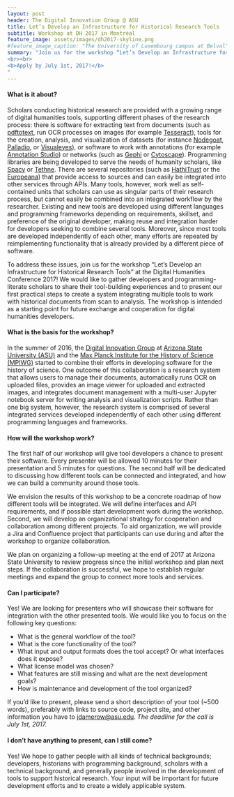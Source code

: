 ```yaml
---
layout: post
header: The Digital Innovation Group @ ASU
title: Let’s Develop an Infrastructure for Historical Research Tools
subtitle: Workshop at DH 2017 in Montréal
feature_image: assets/images/dh2017-skyline.png
#feature_image_caption: "The University of Luxembourg campus at Belval"
summary: "Join us for the workshop “Let’s Develop an Infrastructure for Historical Research Tools” at the Digital Humanities Conference 2017! We would like to gather developers and programming-literate scholars to share their tool-building experiences and to present our first practical steps to create a system integrating multiple tools to work with historical documents from scan to analysis.
<br><br>
<b>Apply by July 1st, 2017!</b>
"
---
```

#### What is it about?

Scholars conducting historical research are provided with a growing range of digital humanities tools, supporting different phases of the research process: there is software for extracting text from documents (such as [pdftotext](https://poppler.freedesktop.org/), run OCR processes on images (for example [Tesseract](https://github.com/tesseract-ocr/tesseract)), tools for the creation, analysis, and visualization of datasets (for instance [Nodegoat](https://nodegoat.net/), [Palladio](http://hdlab.stanford.edu/palladio/), or [Visualeyes](http://www.viseyes.org/)), or software to work with annotations (for example [Annotation Studio](http://www.annotationstudio.org/)) or networks (such as [Gephi](https://gephi.org/) or [Cytoscape](http://www.cytoscape.org/)). Programming libraries are being developed to serve the needs of humanity scholars, like [Spacy](https://spacy.io/) or [Tethne](http://diging.github.io/tethne/). There are several repositories (such as [HathiTrust](https://www.hathitrust.org/) or the [Europeana](http://labs.europeana.eu/)) that provide access to sources and can easily be integrated into other services through APIs. Many tools, however, work well as self-contained units that scholars can use as singular parts of their research process, but cannot easily be combined into an integrated workflow by the researcher. Existing and new tools are developed using different languages and programming frameworks depending on requirements, skillset, and preference of the original developer, making reuse and integration harder for developers seeking to combine several tools. Moreover, since most tools are developed independently of each other, many efforts are repeated by reimplementing functionality that is already provided by a different piece of software.

To address these issues, join us for the workshop “Let’s Develop an Infrastructure for Historical Research Tools” at the Digital Humanities Conference 2017! We would like to gather developers and programming-literate scholars to share their tool-building experiences and to present our first practical steps to create a system integrating multiple tools to work with historical documents from scan to analysis. The workshop is intended as a starting point for future exchange and cooperation for digital humanities developers.

#### What is the basis for the workshop?
In the summer of 2016, the [Digital Innovation Group](https://diging.asu.edu) at [Arizona State University (ASU)](http://asu.edu) and the [Max Planck Institute for the History of Science (MPIWG)](http://mpiwg-berlin.mpg.de) started to combine their efforts in developing software for the history of science. One outcome of this collaboration is a research system that allows users to manage their documents, automatically runs OCR on uploaded files, provides an image viewer for uploaded and extracted images, and integrates document management with a multi-user Jupyter notebook server for writing analysis and visualization scripts. Rather than one big system, however, the research system is comprised of several integrated services developed independently of each other using different programming languages and frameworks.

#### How will the workshop work?
The first half of our workshop will give tool developers a chance to present their software. Every presenter will be allowed 10 minutes for their presentation and 5 minutes for questions. The second half will be dedicated to discussing how different tools can be connected and integrated, and how we can build a community around those tools.

We envision the results of this workshop to be a concrete roadmap of how different tools will be integrated. We will define interfaces and API requirements, and if possible start development work during the workshop. Second, we will develop an organizational strategy for cooperation and collaboration among different projects. To aid organization, we will provide a Jira and Confluence project that participants can use during and after the workshop to organize collaboration.

We plan on organizing a follow-up meeting at the end of 2017 at Arizona State University to review progress since the initial workshop and plan next steps. If the collaboration is successful, we hope to establish regular meetings and expand the group to connect more tools and services.

#### Can I participate?
Yes! We are looking for presenters who will showcase their software for integration with the other presented tools. We would like you to focus on the following key questions:
-	What is the general workflow of the tool?
-	What is the core functionality of the tool?
-	What input and output formats does the tool accept? Or what interfaces does it expose?
-	What license model was chosen?
-	What features are still missing and what are the next development goals?
-	How is maintenance and development of the tool organized?

If you’d like to present, please send a short description of your tool (~500 words), preferably with links to source code, project site, and other information you have to [jdamerow@asu.edu](mailto:jdamerow@asu.edu). *The deadline for the call is July 1st, 2017.*

#### I don’t have anything to present, can I still come?
Yes! We hope to gather people with all kinds of technical backgrounds; developers, historians with programming background, scholars with a technical background, and generally people involved in the development of tools to support historical research. Your input will be important for future development efforts and to create a widely applicable system.
